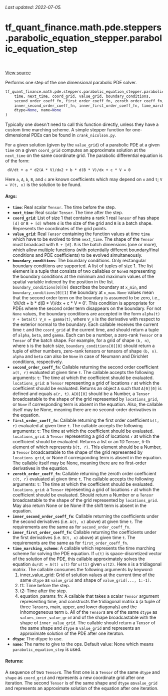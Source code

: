 <!--
This file is generated by a tool. Do not edit directly.
For open-source contributions the docs will be updated automatically.
-->

*Last updated: 2022-07-05.*

<div itemscope itemtype="http://developers.google.com/ReferenceObject">
<meta itemprop="name" content="tf_quant_finance.math.pde.steppers.parabolic_equation_stepper.parabolic_equation_step" />
<meta itemprop="path" content="Stable" />
</div>

# tf_quant_finance.math.pde.steppers.parabolic_equation_stepper.parabolic_equation_step

<!-- Insert buttons and diff -->

<table class="tfo-notebook-buttons tfo-api" align="left">
</table>

<a target="_blank" href="https://github.com/google/tf-quant-finance/blob/master/tf_quant_finance/math/pde/steppers/parabolic_equation_stepper.py">View source</a>



Performs one step of the one dimensional parabolic PDE solver.

```python
tf_quant_finance.math.pde.steppers.parabolic_equation_stepper.parabolic_equation_step(
    time, next_time, coord_grid, value_grid, boundary_conditions,
    second_order_coeff_fn, first_order_coeff_fn, zeroth_order_coeff_fn,
    inner_second_order_coeff_fn, inner_first_order_coeff_fn, time_marching_scheme,
    dtype=None, name=None
)
```



<!-- Placeholder for "Used in" -->

Typically one doesn't need to call this function directly, unless they have
a custom time marching scheme. A simple stepper function for one-dimensional
PDEs can be found in `crank_nicolson.py`.

For a given solution (given by the `value_grid`) of a parabolic PDE at a given
`time` on a given `coord_grid` computes an approximate solution at the
`next_time` on the same coordinate grid. The parabolic differential equation
is of the form:

```none
 dV/dt + a * d2(A * V)/dx2 + b * d(B * V)/dx + c * V = 0
```
Here `a`, `A`, `b`, `B`, and `c` are known coefficients which may depend on
`x` and `t`; `V = V(t, x)` is the solution to be found.

#### Args:


* <b>`time`</b>: Real scalar `Tensor`. The time before the step.
* <b>`next_time`</b>: Real scalar `Tensor`. The time after the step.
* <b>`coord_grid`</b>: List of size 1 that contains a rank 1 real `Tensor` of
  has shape `[d]` or `B + [d]` where `d` is the size of the grid and `B` is
  a batch shape. Represents the coordinates of the grid points.
* <b>`value_grid`</b>: Real `Tensor` containing the function values at time
  `time` which have to be evolved to time `next_time`. The shape of the
  `Tensor` must broadcast with `B + [d]`. `B` is the batch
  dimensions (one or more), which allow multiple functions (with potentially
  different boundary/final conditions and PDE coefficients) to be evolved
  simultaneously.
* <b>`boundary_conditions`</b>: The boundary conditions. Only rectangular
  boundary conditions are supported. A list of tuples of size 1. The list
  element is a tuple that consists of two callables or `None`s representing
  the boundary conditions at the minimum and maximum values of the spatial
  variable indexed by the position in the list. `boundary_conditions[0][0]`
  describes the boundary at `x_min`, and `boundary_conditions[0][1]` the
  boundary at `x_max`. `None` values mean that the second order term on the
  boundary is assumed to be zero, i.e.,
  'dV/dt + b * d(B * V)/dx + c * V = 0'. This condition is appropriate for
  PDEs where the second order term disappears on the boundary. For not
  `None` values, the boundary conditions are accepted in the form
  `alpha(t) V + beta(t) V_n = gamma(t)`,
  where `V_n` is the derivative with respect to the exterior normal to the
  boundary. Each callable receives the current time `t` and the `coord_grid`
  at the current time, and should return a tuple of `alpha`, `beta`, and
  `gamma`. Each can be a number, a zero-rank `Tensor` or a `Tensor` of the
  batch shape.
  For example, for a grid of shape `(b, n)`, where `b` is the batch size,
  `boundary_conditions[0][0]` should return a tuple of either numbers,
  zero-rank tensors or tensors of shape `(b, n)`.
  `alpha` and `beta` can also be `None` in case of Neumann and
  Dirichlet conditions, respectively.
* <b>`second_order_coeff_fn`</b>: Callable returning the second order coefficient
  `a(t, r)` evaluated at given time `t`.
  The callable accepts the following arguments:
    `t`: The time at which the coefficient should be evaluated.
    `locations_grid`: a `Tensor` representing a grid of locations `r` at
      which the coefficient should be evaluated.
  Returns an object `A` such that `A[0][0]` is defined and equals
  `a(r, t)`. `A[0][0]` should be a Number, a `Tensor` broadcastable to the
  shape of the grid represented by `locations_grid`, or `None` if
  corresponding term is absent in the equation. Also, the callable itself
  may be None, meaning there are no second-order derivatives in the
  equation.
* <b>`first_order_coeff_fn`</b>: Callable returning the first order coefficient
  `b(t, r)` evaluated at given time `t`.
  The callable accepts the following arguments:
    `t`: The time at which the coefficient should be evaluated.
    `locations_grid`: a `Tensor` representing a grid of locations `r` at
      which the coefficient should be evaluated.
  Returns a list or an 1D `Tensor`, `0`-th element of which represents
  `b(t, r)`. This element should be a Number, a `Tensor` broadcastable
   to the shape of the grid represented by `locations_grid`, or None if
   corresponding term is absent in the equation. The callable itself may be
   None, meaning there are no first-order derivatives in the equation.
* <b>`zeroth_order_coeff_fn`</b>: Callable returning the zeroth order coefficient
  `c(t, r)` evaluated at given time `t`.
  The callable accepts the following arguments:
    `t`: The time at which the coefficient should be evaluated.
    `locations_grid`: a `Tensor` representing a grid of locations `r` at
      which the coefficient should be evaluated.
  Should return a Number or a `Tensor` broadcastable to the shape of
  the grid represented by `locations_grid`. May also return None or be None
  if the shift term is absent in the equation.
* <b>`inner_second_order_coeff_fn`</b>: Callable returning the coefficients under the
  second derivatives (i.e. `A(t, x)` above) at given time `t`. The
  requirements are the same as for `second_order_coeff_fn`.
* <b>`inner_first_order_coeff_fn`</b>: Callable returning the coefficients under the
  first derivatives (i.e. `B(t, x)` above) at given time `t`. The
  requirements are the same as for `first_order_coeff_fn`.
* <b>`time_marching_scheme`</b>: A callable which represents the time marching scheme
  for solving the PDE equation. If `u(t)` is space-discretized vector of the
  solution of the PDE, this callable approximately solves the equation
  `du/dt = A(t) u(t)` for `u(t1)` given `u(t2)`. Here `A` is a tridiagonal
  matrix. The callable consumes the following arguments by keyword:
    1. inner_value_grid: Grid of solution values at the current time of
      the same `dtype` as `value_grid` and shape of `value_grid[..., 1:-1]`.
    2. t1: Time before the step.
    3. t2: Time after the step.
    4. equation_params_fn: A callable that takes a scalar `Tensor` argument
      representing time, and constructs the tridiagonal matrix `A`
      (a tuple of three `Tensor`s, main, upper, and lower diagonals)
      and the inhomogeneous term `b`. All of the `Tensor`s are of the same
      `dtype` as `values_inner_value_grid` and of the shape
      broadcastable with the shape of `inner_value_grid`.
  The callable should return a `Tensor` of the same shape and `dtype` a
  `value_grid` and represents an approximate solution of the PDE after one
  iteraton.
* <b>`dtype`</b>: The dtype to use.
* <b>`name`</b>: The name to give to the ops.
  Default value: None which means `parabolic_equation_step` is used.


#### Returns:

A sequence of two `Tensor`s. The first one is a `Tensor` of the same
`dtype` and `shape` as `coord_grid` and represents a new coordinate grid
after one iteration. The second `Tensor` is of the same shape and `dtype`
as`value_grid` and represents an approximate solution of the equation after
one iteration.
